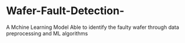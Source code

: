 # Wafer-Fault-Detection-
A Mchine Learning Model Able to identify the faulty wafer through data preprocessing and ML algorithms 
